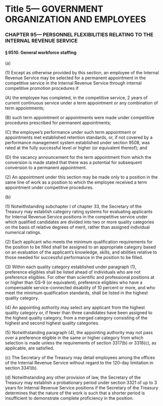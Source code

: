 
# Title 5— GOVERNMENT ORGANIZATION AND EMPLOYEES
### CHAPTER 95— PERSONNEL FLEXIBILITIES RELATING TO THE INTERNAL REVENUE SERVICE
#### § 9510. General workforce staffing

(a)

(1) Except as otherwise provided by this section, an employee of the Internal Revenue Service may be selected for a permanent appointment in the competitive service in the Internal Revenue Service through internal competitive promotion procedures if

(A) the employee has completed, in the competitive service, 2 years of current continuous service under a term appointment or any combination of term appointments;

(B) such term appointment or appointments were made under competitive procedures prescribed for permanent appointments;

(C) the employee’s performance under such term appointment or appointments met established retention standards, or, if not covered by a performance management system established under section 9508, was rated at the fully successful level or higher (or equivalent thereof); and

(D) the vacancy announcement for the term appointment from which the conversion is made stated that there was a potential for subsequent conversion to a permanent appointment.

(2) An appointment under this section may be made only to a position in the same line of work as a position to which the employee received a term appointment under competitive procedures.

(b)

(1) Notwithstanding subchapter I of chapter 33, the Secretary of the Treasury may establish category rating systems for evaluating applicants for Internal Revenue Service positions in the competitive service under which qualified candidates are divided into two or more quality categories on the basis of relative degrees of merit, rather than assigned individual numerical ratings.

(2) Each applicant who meets the minimum qualification requirements for the position to be filled shall be assigned to an appropriate category based on an evaluation of the applicant’s knowledge, skills, and abilities relative to those needed for successful performance in the position to be filled.

(3) Within each quality category established under paragraph (1), preference eligibles shall be listed ahead of individuals who are not preference eligibles. For other than scientific and professional positions at or higher than GS–9 (or equivalent), preference eligibles who have a compensable service-connected disability of 10 percent or more, and who meet the minimum qualification standards, shall be listed in the highest quality category.

(4) An appointing authority may select any applicant from the highest quality category or, if fewer than three candidates have been assigned to the highest quality category, from a merged category consisting of the highest and second highest quality categories.

(5) Notwithstanding paragraph (4), the appointing authority may not pass over a preference eligible in the same or higher category from which selection is made unless the requirements of section 3317(b) or 3318(c), as applicable, are satisfied.

(c) The Secretary of the Treasury may detail employees among the offices of the Internal Revenue Service without regard to the 120-day limitation in section 3341(b).

(d) Notwithstanding any other provision of law, the Secretary of the Treasury may establish a probationary period under section 3321 of up to 3 years for Internal Revenue Service positions if the Secretary of the Treasury determines that the nature of the work is such that a shorter period is insufficient to demonstrate complete proficiency in the position.

